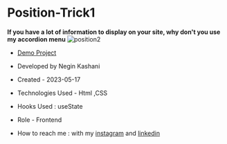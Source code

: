 # Position-Trick1




**If you have a lot of information to display on your site, why don't you use my accordion menu**
![position2](https://github.com/NeginKashani/Position-Trick1/assets/109550062/29783fe0-663d-4602-9e5b-123a0535b074)


- [Demo Project](https://neginkashani.github.io/Position-Trick1/)

- Developed by Negin Kashani

- Created - 2023-05-17

- Technologies Used - Html ,CSS 

- Hooks Used : useState 

- Role - Frontend

- How to reach me : with my [instagram](https://instagram.com/negin_kashweb?igshid=NTc4MTIwNjQ2YQ==
) and [linkedin](https://www.linkedin.com/in/negin-kashani-567840b8)

